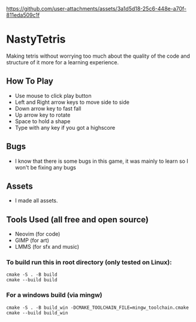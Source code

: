 

https://github.com/user-attachments/assets/3a1d5d18-25c6-448e-a70f-811eda509c1f



# NastyTetris
Making tetris without worrying too much about the quality of the code and structure of it more for a learning experience.

## How To Play
- Use mouse to click play button
- Left and Right arrow keys to move side to side
- Down arrow key to fast fall
- Up arrow key to rotate
- Space to hold a shape
- Type with any key if you got a highscore

## Bugs
- I know that there is some bugs in this game, it was mainly to learn so I won't be fixing any bugs

## Assets
- I made all assets.

## Tools Used (all free and open source)
- Neovim (for code)
- GIMP (for art)
- LMMS (for sfx and music)

### To build run this in root directory (only tested on Linux):
```
cmake -S . -B build
cmake --build build
```

### For a windows build (via mingw)
```
cmake -S . -B build_win -DCMAKE_TOOLCHAIN_FILE=mingw_toolchain.cmake
cmake --build build_win
```
